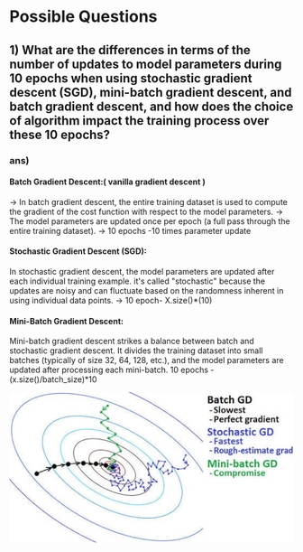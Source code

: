 # Possible Questions

## 1) What are the differences in terms of the number of updates to model parameters during 10 epochs when using stochastic gradient descent (SGD), mini-batch gradient descent, and batch gradient descent, and how does the choice of algorithm impact the training process over these 10 epochs?

### ans)

<!--  make it bold -->
 #### Batch Gradient Descent:( vanilla gradient descent )

-> In batch gradient descent, the entire training dataset is used to compute the gradient of the cost function with respect to the model parameters.
-> The model parameters are updated once per epoch (a full pass through the entire training dataset). 
-> 10 epochs -10 times parameter update

#### Stochastic Gradient Descent (SGD):
In stochastic gradient descent, the model parameters are updated after each individual training example.
it's called "stochastic" because the updates are noisy and can fluctuate based on the randomness inherent in using individual data points.
-> 10 epoch- X.size()*(10)

#### Mini-Batch Gradient Descent:
Mini-batch gradient descent strikes a balance between batch and stochastic gradient descent. It divides the training dataset into small batches (typically of size 32, 64, 128, etc.), and the model parameters are updated after processing each mini-batch.
10 epochs - (x.size()/batch_size)*10


![Alt text](image.png)
